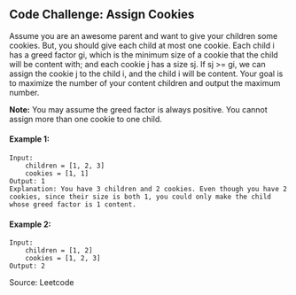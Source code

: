 ## Code Challenge: Assign Cookies
Assume you are an awesome parent and want to give your children some cookies. But, you should give each child at most one cookie. Each child i has a greed factor gi, which is the minimum size of a cookie that the child will be content with; and each cookie j has a size sj. If sj >= gi, we can assign the cookie j to the child i, and the child i will be content. Your goal is to maximize the number of your content children and output the maximum number.

**Note:** 
You may assume the greed factor is always positive. 
You cannot assign more than one cookie to one child.

#### Example 1:
```
Input: 
    children = [1, 2, 3]
    cookies = [1, 1]
Output: 1
Explanation: You have 3 children and 2 cookies. Even though you have 2 cookies, since their size is both 1, you could only make the child whose greed factor is 1 content. 
```

#### Example 2:
```
Input: 
    children = [1, 2]
    cookies = [1, 2, 3]
Output: 2
```

Source: Leetcode